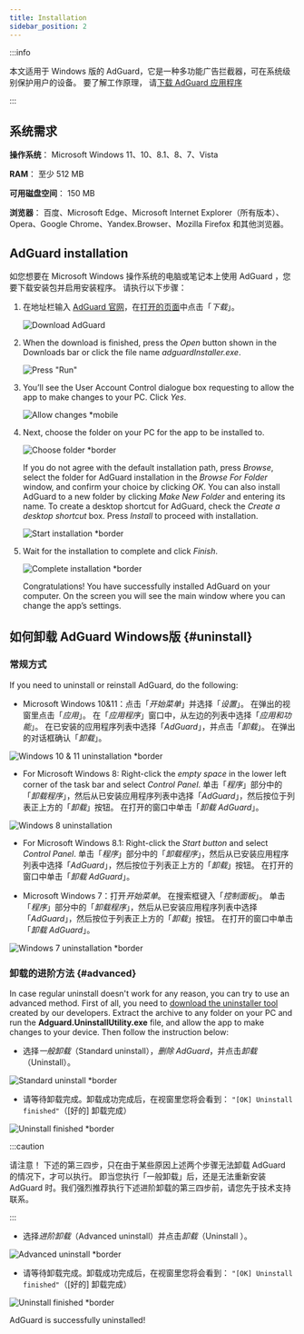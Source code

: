 ```yaml
---
title: Installation
sidebar_position: 2
---
```


:::info

本文适用于 Windows 版的 AdGuard，它是一种多功能广告拦截器，可在系统级别保护用户的设备。 要了解工作原理， 请[下载 AdGuard 应用程序](https://adguard.com/download.html?auto=true)

:::

## 系统需求

**操作系统**： Microsoft Windows 11、10、8.1、8、7、Vista

**RAM**： 至少 512 MB

**可用磁盘空间**： 150 MB

**浏览器**： 百度、Microsoft Edge、Microsoft Internet Explorer（所有版本）、Opera、Google Chrome、Yandex.Browser、Mozilla Firefox 和其他浏览器。

## AdGuard installation

如您想要在 Microsoft Windows 操作系统的电脑或笔记本上使用 AdGuard ，您要下载安装包并启用安装程序。 请执行以下步骤：

1. 在地址栏输入 [AdGuard 官网](http://adguard.com)，在[打开的页面](https://adguard.com/download.html?auto=1)中点击「*下载*」。

   ![Download AdGuard](https://cdn.adtidy.org/content/kb/ad_blocker/windows/installation/download-from-website.png)

2. When the download is finished, press the *Open* button shown in the Downloads bar or click the file name *adguardInstaller.exe*.

   ![Press "Run"](https://cdn.adtidy.org/content/kb/ad_blocker/windows/installation/click-download.png)

3. You’ll see the User Account Control dialogue box requesting to allow the app to make changes to your PC. Click *Yes*.

   ![Allow changes *mobile](https://cdn.adtidy.org/content/kb/ad_blocker/windows/installation/allow-changes.png)

4. Next, choose the folder on your PC for the app to be installed to.

   ![Choose folder *border](https://cdn.adtidy.org/content/kb/ad_blocker/windows/installation/install-wizard.png)

   If you do not agree with the default installation path, press *Browse*, select the folder for AdGuard installation in the *Browse For Folder* window, and confirm your choice by clicking *OK*. You can also install AdGuard to a new folder by clicking *Make New Folder* and entering its name. To create a desktop shortcut for AdGuard, check the *Create a desktop shortcut* box. Press *Install* to proceed with installation.

   ![Start installation *border](https://cdn.adtidy.org/content/kb/ad_blocker/windows/installation/start-install.png)

5. Wait for the installation to complete and click *Finish*.

   ![Complete installation *border](https://cdn.adtidy.org/content/kb/ad_blocker/windows/installation/finish-install.png)

   Congratulations! You have successfully installed AdGuard on your computer. On the screen you will see the main window where you can change the app’s settings.

## 如何卸载 AdGuard Windows版 {#uninstall}

### 常规方式

If you need to uninstall or reinstall AdGuard, do the following:

- Microsoft Windows 10&11：点击「*开始菜单*」并选择「*设置*」。 在弹出的视窗里点击「*应用*」。 在「*应用程序*」窗口中，从左边的列表中选择「*应用和功能*」。 在已安装的应用程序列表中选择「*AdGuard*」，并点击「*卸载*」。 在弹出的对话框确认「*卸载*」。

![Windows 10 & 11 uninstallation *border](https://cdn.adtidy.org/content/kb/ad_blocker/windows/installation/win10-uninstall.png)

- For Microsoft Windows 8: Right-click the *empty space* in the lower left corner of the task bar and select *Control Panel*. 单击「*程序*」部分中的「*卸载程序*」，然后从已安装应用程序列表中选择「*AdGuard*」，然后按位于列表正上方的「*卸载*」按钮。 在打开的窗口中单击「*卸载 AdGuard*」。

![Windows 8 uninstallation](https://cdn.adtidy.org/content/kb/ad_blocker/windows/installation/win8-uninstall.png)

- For Microsoft Windows 8.1: Right-click the *Start button* and select *Control Panel*. 单击「*程序*」部分中的「*卸载程序*」，然后从已安装应用程序列表中选择「*AdGuard*」，然后按位于列表正上方的「*卸载*」按钮。 在打开的窗口中单击「*卸载 AdGuard*」。

- Microsoft Windows 7：打开*开始菜单*。 在搜索框键入「*控制面板*」。 单击「*程序*」部分中的「*卸载程序*」，然后从已安装应用程序列表中选择「*AdGuard*」，然后按位于列表正上方的「*卸载*」按钮。 在打开的窗口中单击「*卸载 AdGuard*」。

![Windows 7 uninstallation *border](https://cdn.adtidy.org/content/kb/ad_blocker/windows/installation/win7-uninstall.png)

### 卸载的进阶方法 {#advanced}

In case regular uninstall doesn't work for any reason, you can try to use an advanced method. First of all, you need to [download the uninstaller tool](https://cdn.adtidy.org/distr/windows/Uninstall_Utility.zip) created by our developers. Extract the archive to any folder on your PC and run the **Adguard.UninstallUtility.exe** file, and allow the app to make changes to your device. Then follow the instruction below:

- 选择*一般卸载*（Standard uninstall），*删除 AdGuard*，并点击*卸载*（Uninstall）。

![Standard uninstall *border](https://cdn.adtidy.org/content/kb/ad_blocker/windows/installation/standard-uninstall.png)

- 请等待卸载完成。卸载成功完成后，在视窗里您将会看到： `"[OK] Uninstall finished"`（[好的] 卸载完成）

![Uninstall finished *border](https://cdn.adtidy.org/content/kb/ad_blocker/windows/installation/standard-uninstall-2.png)

:::caution

请注意！ 下述的第三四步，只在由于某些原因上述两个步骤无法卸载 AdGuard 的情况下，才可以执行。 即当您执行「一般卸载」后，还是无法重新安装 AdGuard 时。我们强烈推荐执行下述进阶卸载的第三四步前，请您先于技术支持联系。

:::

- 选择*进阶卸载*（Advanced uninstall）并点击*卸载*（Uninstall ）。

![Advanced uninstall *border](https://cdn.adtidy.org/content/kb/ad_blocker/windows/installation/advanced-uninstall.png)

- 请等待卸载完成。卸载成功完成后，在视窗里您将会看到： `"[OK] Uninstall finished"`（[好的] 卸载完成）

![Uninstall finished *border](https://cdn.adtidy.org/content/kb/ad_blocker/windows/installation/advanced-uninstall-2.png)

AdGuard is successfully uninstalled!
